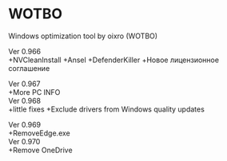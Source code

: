 # WOTBO
Windows optimization tool by oixro (WOTBO)


Ver 0.966  
+NVCleanInstall
+Ansel
+DefenderKiller
+Новое лицензионное соглашение  

Ver 0.967  
+More PC INFO  
Ver 0.968  
+little fixes
+Exclude drivers from Windows quality updates  

Ver 0.969  
+RemoveEdge.exe  
Ver 0.970  
+Remove OneDrive

